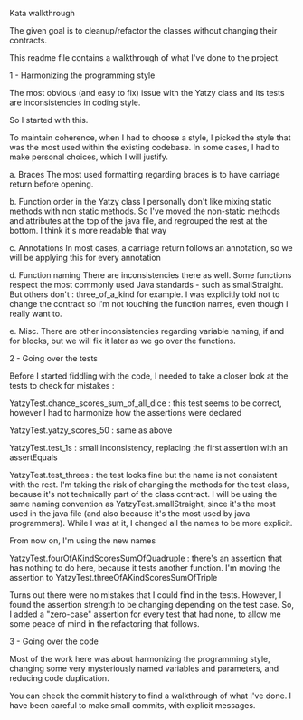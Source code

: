 Kata walkthrough

The given goal is to cleanup/refactor the classes without changing their contracts.

This readme file contains a walkthrough of what I've done to the project.

1 - Harmonizing the programming style

The most obvious (and easy to fix) issue with the Yatzy class and its tests are inconsistencies in coding style.

So I started with this.

To maintain coherence, when I had to choose a style, I picked the style that was the most used within the existing
codebase. In some cases, I had to make personal choices, which I will justify.

   a. Braces
       The most used formatting regarding braces is to have carriage return before opening.

   b. Function order in the Yatzy class
       I personally don't like mixing static methods with non static methods. So I've moved the non-static methods and
       attributes at the top of the java file, and regrouped the rest at the bottom. I think it's more readable that
       way

   c. Annotations
       In most cases, a carriage return follows an annotation, so we will be applying this for every annotation

   d. Function naming
       There are inconsistencies there as well. Some functions respect the most commonly used Java standards - such as
       smallStraight. But others don't : three_of_a_kind for example. I was explicitly told not to change the contract
       so I'm not touching the function names, even though I really want to.

   e. Misc.
       There are other inconsistencies regarding variable naming, if and for blocks, but we will fix it later as we go
       over the functions.

2 - Going over the tests

Before I started fiddling with the code, I needed to take a closer look at the tests to check for mistakes :

   YatzyTest.chance_scores_sum_of_all_dice : this test seems to be correct, however I had to harmonize how the
   assertions were declared

   YatzyTest.yatzy_scores_50 : same as above

   YatzyTest.test_1s : small inconsistency, replacing the first assertion with an assertEquals

   YatzyTest.test_threes : the test looks fine but the name is not consistent with the rest. I'm taking the risk
   of changing the methods for the test class, because it's not technically part of the class contract. I will be using
   the same naming convention as YatzyTest.smallStraight, since it's the most used in the java file (and also because
   it's the most used by java programmers). While I was at it, I changed all the names to be more explicit.

   From now on, I'm using the new names

   YatzyTest.fourOfAKindScoresSumOfQuadruple : there's an assertion that has nothing to do here, because it tests
   another function. I'm moving the assertion to YatzyTest.threeOfAKindScoresSumOfTriple

Turns out there were no mistakes that I could find in the tests. However, I found the assertion strength to be changing
depending on the test case. So, I added a "zero-case" assertion for every test that had none, to allow me some peace of
mind in the refactoring that follows.

3 - Going over the code

Most of the work here was about harmonizing the programming style, changing some very mysteriously named variables and
parameters, and reducing code duplication.

You can check the commit history to find a walkthrough of what I've done. I have been careful to make small commits,
with explicit messages.
